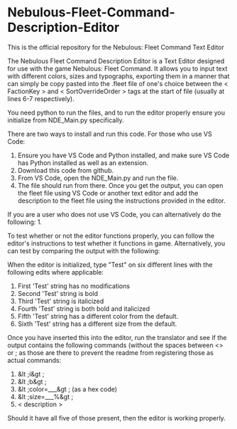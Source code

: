 # Nebulous-Fleet-Command-Description-Editor
This is the official repository for the Nebulous: Fleet Command Text Editor

The Nebulous Fleet Command Description Editor is a Text Editor designed for use with the game Nebulous: Fleet Command. It allows you to input text with different colors, sizes and typographs, exporting them in a manner that can simply be copy pasted into the .fleet file of one's choice between the < FactionKey > and < SortOverrideOrder > tags at the start of file (usually at lines 6-7 respectively).

You need python to run the files, and to run the editor properly ensure you initialize from NDE_Main.py specifically.

There are two ways to install and run this code. For those who use VS Code:
1. Ensure you have VS Code and Python installed, and make sure VS Code has Python installed as well as an extension.
2. Download this code from github.
3. From VS Code, open the NDE_Main.py and run the file.
4. The file should run from there. Once you get the output, you can open the fleet file using VS Code or another text editor and add the description to the fleet file using the instructions provided in the editor.

If you are a user who does not use VS Code, you can alternatively do the following:
1. 

To test whether or not the editor functions properly, you can follow the editor's instructions to test whether it functions in game. Alternatively, you can test by comparing the output with the following:

When the editor is initialized, type "Test" on six different lines with the following edits where applicable:
1. First 'Test' string has no modifications
2. Second 'Test' string is bold
3. Third 'Test' string is italicized
4. Fourth 'Test' string is both bold and italicized
5. Fifth 'Test' string has a different color from the default.
6. Sixth 'Test' string has a different size from the default.

Once you have inserted this into the editor, run the translator and see if the output contains the following commands (without the spaces between <> or ; as those are there to prevent the readme from registering those as actual commands:

1. &lt ;i&gt ;
2. &lt ;b&gt ;
3. &lt ;color=___&gt ; (as a hex code)
4. &lt ;size=___%&gt ;
5. < description >

Should it have all five of those present, then the editor is working properly.
